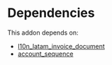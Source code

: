 # Dependencies

This addon depends on:

- [l10n_latam_invoice_document](../../../../odoo-bringout-oca-ocb-l10n_latam_invoice_document)
- [account_sequence](../../../../../oca-ocb-accounting/odoo-bringout-oca-ocb-account_sequence)

